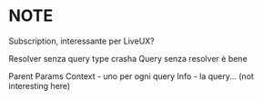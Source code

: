 # NOTE

Subscription, interessante per LiveUX?

Resolver senza query type crasha
Query senza resolver è bene

Parent
Params
Context - uno per ogni query
Info - la query... (not interesting here)